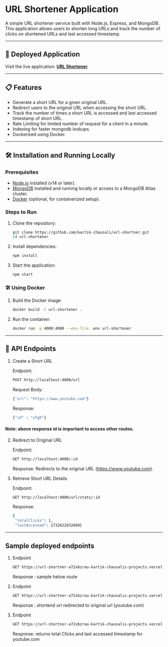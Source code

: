 # URL Shortener Application

A simple URL shortener service built with Node.js, Express, and MongoDB. This application allows users to shorten long URLs and track the number of clicks on shortened URLs and last accessed timestamp.

---

## 🚀 Deployed Application

Visit the live application: **[URL Shortener](https://url-shortner-a72xbzrau-kartik-chausalis-projects.vercel.app/)**

---

## 📋 Features

- Generate a short URL for a given original URL.
- Redirect users to the original URL when accessing the short URL.
- Track the number of times a short URL is accessed and last accessed timestamp of short URL.
- Rate Limiting for limited number of request for a client in a minute.
- Indexing for faster mongodb lookups.
- Dockerized using Docker.

---

## 🛠️ Installation and Running Locally

### Prerequisites
- [Node.js](https://nodejs.org/) installed (v14 or later).
- [MongoDB](https://www.mongodb.com/) installed and running locally or access to a MongoDB Atlas cluster.
- [Docker](https://www.docker.com/) (optional, for containerized setup).

### Steps to Run

1. Clone the repository:
   ```bash
   git clone https://github.com/kartik-chausali/url-shortner.git
   cd url-shortener
2. Install dependencies:
   ```bash
   npm install
3. Start the application:
   ```bash
   npm start

### 🛠️ Using Docker

1. Build the Docker image:
   ```bash
   docker build -t url-shortener .
2. Run the container:
   ```bash
   docker run -p 4000:4000 --env-file .env url-shortener

---

## 🔗 API Endpoints

1. Create a Short URL
   
   Endpoint:
   ```bash
   POST http://localhost:4000/url
   ```
   Request Body:
   ```bash
   {"url": "https://www.youtube.com"}
   ```
   Response:
   ```bash
   {"id" : "xYgh"}
   ```
#### Note: above response id is important to access other routes.

2. Redirect to Original URL

   Endpoint:
   ```bash
   GET http://localhost:4000/:id
   ```
   Response: Redirects to the original URL (https://www.youtube.com).

3. Retrieve Short URL Details
   
   Endpoint:
   ```bash
   GET http://localhost:4000/url/stats/:id
   ```
   Response:
   ```bash
   {
    "totalClicks": 1,
    "lastAccessed": 1732622832689}
   ```
---
## Sample deployed endpoints

1. Endpoint
   ```bash
   GET https://url-shortner-a72xbzrau-kartik-chausalis-projects.vercel.app/
   ```
   Response : sample helow route

2. Endpoint
   ```bash
   GET https://url-shortner-a72xbzrau-kartik-chausalis-projects.vercel.app/l7Xg8alYr
   ```
   Response : shortend url redirected to original url (youtube.com)

3. Endpoint
   ```bash
   GET https://url-shortner-a72xbzrau-kartik-chausalis-projects.vercel.app/url/stats/l7Xg8alYr
   ```
   Response: returns total Clicks and last accessed timestamp for youtube.com


